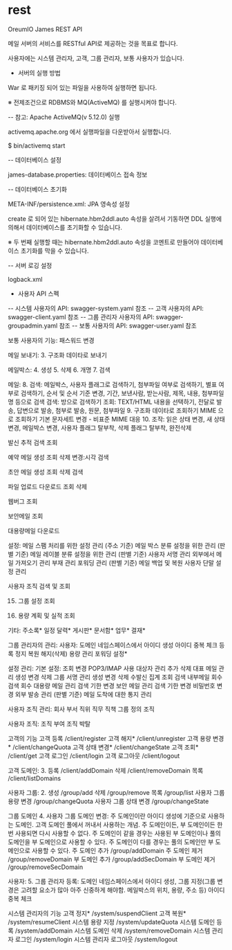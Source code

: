 # rest

OreumIO James REST API

메일 서버의 서비스를 RESTful API로 제공하는 것을 목표로 합니다.

사용자에는 시스템 관리자, 고객, 그룹 관리자, 보통 사용자가 있습니다.

- 서버의 실행 방법

War 로 패키징 되어 있는 파일을 사용하여 실행하면 됩니다.

※ 전제조건으로 RDBMS와 MQ(ActiveMQ) 를 실행시켜야 합니다.

-- 참고: Apache ActiveMQ(v 5.12.0) 실행

activemq.apache.org 에서 실행파일을 다운받아서 실행합니다.

$ bin/activemq start

-- 데이터베이스 설정

james-database.properties: 데이터베이스 접속 정보

-- 데이터베이스 초기화

META-INF/persistence.xml: JPA 영속성 설정

create 로 되어 있는 hibernate.hbm2ddl.auto 속성을 살려서 기동하면 DDL 실행에 의해서 데이터베이스를 초기화할 수 있습니다.

※ 두 번째 실행할 때는 hibernate.hbm2ddl.auto 속성을 코멘트로 만들어야 데이터베이스 초기화를 막을 수 있습니다.

-- 서버 로깅 설정

logback.xml

- 사용자 API 스펙

-- 시스템 사용자의 API: swagger-system.yaml 참조
-- 고객 사용자의 API: swagger-client.yaml 참조
-- 그룹 관리자 사용자의 API: swagger-groupadmin.yaml 참조
-- 보통 사용자의 API: swagger-user.yaml 참조

보통 사용자의 기능:
 패스워드 변경

 메일 보내기:
  3. 구조화 데이타로 보내기

 메일박스:
  4. 생성
  5. 삭제
  6. 개명
  7. 검색

 메일:
  8. 검색: 메일박스, 사용자 플래그로 검색하기, 첨부파일 여부로 검색하기, 별표 여부로 검색하기, 순서 및 순서 기준 변경, 기간, 보낸사람, 받는사람, 제목, 내용, 첨부파일명 등으로 검색
  검색: 방으로 검색하기
  조회: TEXT/HTML 내용을 선택하기, 전달로 발송, 답변으로 발송, 첨부로 발송, 원문, 첨부파일
  9. 구조화 데이타로 조회하기
  MIME 으로 조회하기
  기본 문자세트 변경 - 비표준 MIME 대응
  10. 조작: 읽은 상태 변경, 새 상태 변경, 메일박스 변경, 사용자 플래그 탈부착, 삭제 플래그 탈부착, 완전삭제

 발신 추적
  검색
  조회

 예약 메일
  생성
  조회
  삭제
  변경:시각
  검색

 초안 메일
  생성
  조회
  삭제
  검색

 파일
  업로드
  다운로드
  조회
  삭제

 웹버그
  조회

 보안메일
  조회

 대용량메일
  다운로드

 설정:
  메일 스팸 처리를 위한 설정 관리 (주소 기준)
  메일 박스 분류 설정을 위한 관리 (판별 기준)
  메일 레이블 분류 설정을 위한 관리 (판별 기준)
  사용자 서명 관리
  외부에서 메일 가져오기 관리
  부재 관리
  포워딩 관리 (판별 기준)
  메일 백업 및 복원
  사용자 단말 설정 관리

 사용자 조직 검색 및 조회

 15. 그룹 설정 조회

 16. 용량 계획 및 실적 조회

 기타:
  주소록*
  일정 달력*
  게시판*
  문서함*
  업무*
  결재*

그룹 관리자의 관리:
 사용자: 도메인 네임스페이스에서 아이디 생성
  아이디 중복 체크
  등록
  정지
  복원
  해지(삭제)
  용량 관리
  포워딩 설정*

 설정 관리:
  기본 설정:
   조회
   변경
  POP3/IMAP 사용 대상자 관리
   추가
   삭제
  대표 메일 관리
   생성
   변경
   삭제
  그룹 서명 관리
   생성
   변경
   삭제
  수발신 집계 조회
   검색
  내부메일 회수
   검색
   회수
  대용량 메일 관리
   검색
   기한 변경
  보안 메일 관리
   검색
   기한 변경
   비밀번호 변경
  외부 발송 관리 (판별 기준)
  메일 도착에 대한 통지 관리

 사용자 조직 관리:
  회사
  부서
  직위
  직무
  직책
  그룹 정의 조직

 사용자 조직:
  조직 부여
  조직 박탈


고객의 기능
 고객 등록 /client/register
 고객 해지* /client/unregister
 고객 용량 변경* /client/changeQuota
 고객 상태 변경* /client/changeState
 고객 조회* /client/get
 고객 로그인 /client/login
 고객 로그아웃 /client/logout

 고객 도메인:
  3. 등록 /client/addDomain
  삭제 /client/removeDomain
  목록 /client/listDomains

 사용자 그룹:
  2. 생성 /group/add
  삭제 /group/remove
  목록 /group/list
  사용자 그룹 용량 변경 /group/changeQuota
  사용자 그룹 상태 변경 /group/changeState

 그룹 도메인
  4. 사용자 그룹 도메인 변경: 주 도메인이란 아이디 생성에 기준으로 사용하는 도메인. 고객 도메인 풀에서 꺼내서 사용하는 개념. 주 도메인이든, 부 도메인이든 한 번 사용되면 다시 사용할 수 없다.
               주 도메인이 같을 경우는 사용된 부 도메인이나 풀의 도메인을 부 도메인으로 사용할 수 있다.
               주 도메인이 다를 경우는 풀의 도메인만 부 도메인으로 사용할 수 있다.
  주 도메인 추가 /group/addDomain
  주 도메인 제거 /group/removeDomain
  부 도메인 추가 /group/addSecDomain
  부 도메인 제거 /group/removeSecDomain

 사용자:
  5. 그룹 관리자 등록: 도메인 네임스페이스에서 아이디 생성, 그룹 지정(그룹 변경은 고려할 요소가 많아 아주 신중하게 해야함. 메일박스의 위치, 용량, 주소 등)
   아이디 중복 체크

시스템 관리자의 기능
 고객 정지* /system/suspendClient
 고객 복원* /system/resumeClient
 시스템 용량 지정 /system/updateQuota
 시스템 도메인 등록 /system/addDomain
 시스템 도메인 삭제 /system/removeDomain
 시스템 관리자 로그인 /system/login
 시스템 관리자 로그아웃 /system/logout
